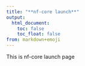 ```yaml
---
title: "**nf-core launch**"
output:
  html_document:
    toc: false
    toc_float: false
from: markdown+emoji
---
```


This is nf-core launch page